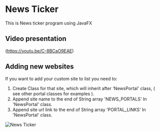# News Ticker
This is News ticker program using JavaFX  

## Video presentation

(https://youtu.be/C-8BCaO9EAE)

## Adding new websites
If you want to add your custom site to list you need to:  
1. Create Class for that site, which will inherit after 'NewsPortal' class, ( see other portal classes for examples ).  
2. Append site name to the end of String array 'NEWS_PORTALS' In 'NewsPortal' class.  
3. Append site url link to the end of String array 'PORTAL_LINKS' In 'NewsPortal' class.

![News Ticker](https://i.ibb.co/6JQMqTV/newsticker.png)